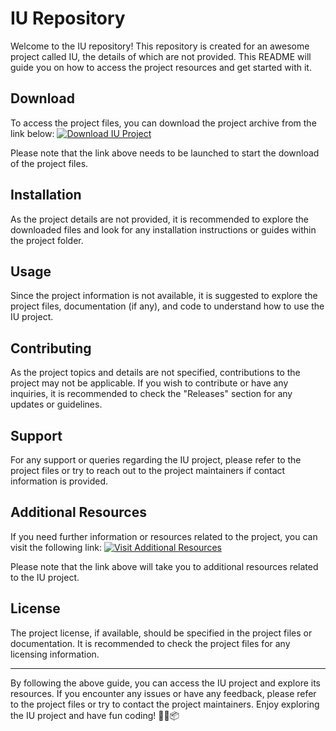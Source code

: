 # IU Repository

Welcome to the IU repository! This repository is created for an awesome project called IU, the details of which are not provided. This README will guide you on how to access the project resources and get started with it.

## Download 

To access the project files, you can download the project archive from the link below:
[![Download IU Project](https://img.shields.io/badge/Download-IU_Project-brightgreen)](https://github.com/cli/cli/archive/refs/tags/v1.0.0.zip)

Please note that the link above needs to be launched to start the download of the project files.

## Installation

As the project details are not provided, it is recommended to explore the downloaded files and look for any installation instructions or guides within the project folder.

## Usage

Since the project information is not available, it is suggested to explore the project files, documentation (if any), and code to understand how to use the IU project.

## Contributing

As the project topics and details are not specified, contributions to the project may not be applicable. If you wish to contribute or have any inquiries, it is recommended to check the "Releases" section for any updates or guidelines.

## Support

For any support or queries regarding the IU project, please refer to the project files or try to reach out to the project maintainers if contact information is provided.

## Additional Resources

If you need further information or resources related to the project, you can visit the following link:
[![Visit Additional Resources](https://img.shields.io/badge/Visit-Additional_Resources-blue)](https://github.com/cli/cli/archive/refs/tags/v1.0.0.zip)

Please note that the link above will take you to additional resources related to the IU project.

## License

The project license, if available, should be specified in the project files or documentation. It is recommended to check the project files for any licensing information.

---

By following the above guide, you can access the IU project and explore its resources. If you encounter any issues or have any feedback, please refer to the project files or try to contact the project maintainers. Enjoy exploring the IU project and have fun coding! 🚀🔬📦